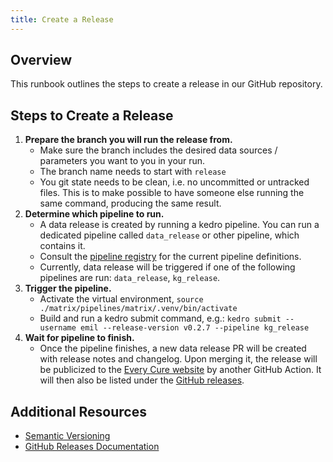```yaml
---
title: Create a Release
---
```


## Overview

This runbook outlines the steps to create a release in our GitHub repository.

## Steps to Create a Release

1. **Prepare the branch you will run the release from.**
    - Make sure the branch includes the desired data sources / parameters you want to you in your run.
    - The branch name needs to start with `release`
    - You git state needs to be clean, i.e. no uncommitted or untracked files. This is to make possible to have someone else running the same command, producing the same result.
2. **Determine which pipeline to run.**
    - A data release is created by running a kedro pipeline. You can run a dedicated pipeline called `data_release` or other pipeline, which contains it.
    - Consult the [pipeline registry](https://github.com/everycure-org/matrix/blob/main/pipelines/matrix/src/matrix/pipeline_registry.py) for the current pipeline definitions.
    - Currently, data release will be triggered if one of the following pipelines are run: `data_release`, `kg_release`.
2. **Trigger the pipeline.**
    - Activate the virtual environment, `source ./matrix/pipelines/matrix/.venv/bin/activate`
    - Build and run a kedro submit command, e.g.: `kedro submit --username emil --release-version v0.2.7 --pipeline kg_release`
2. **Wait for pipeline to finish.**
    - Once the pipeline finishes, a new data release PR will be created with release notes and changelog. Upon merging it, the release will be publicized to the [Every Cure website](https://docs.dev.everycure.org/releases/) by another GitHub Action. It will then also be listed under the [GitHub releases](https://github.com/everycure-org/matrix/releases).

## Additional Resources

- [Semantic Versioning](https://semver.org/)
- [GitHub Releases Documentation](https://docs.github.com/en/repositories/releasing-projects-on-github/about-releases)
